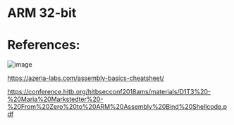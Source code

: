 # ARM 32-bit



# References:

![image](https://azeria-labs.com/wp-content/uploads/2017/03/gif-assembly-to-machine-code.gif.pagespeed.ce.9OfwSzjzT0.gif)

https://azeria-labs.com/assembly-basics-cheatsheet/

https://conference.hitb.org/hitbsecconf2018ams/materials/D1T3%20-%20Maria%20Markstedter%20-%20From%20Zero%20to%20ARM%20Assembly%20Bind%20Shellcode.pdf
